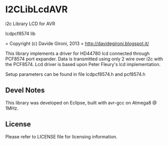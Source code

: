# I2CLibLcdAVR
i2c Library LCD for AVR 


lcdpcf8574 lib

= Copyright (c) Davide Gironi, 2013
= http://davidegironi.blogspot.it/



This library implements a driver for HD44780 lcd connected through PCF8574
port expander.
Data is transmitted using only 2 wire over i2c with the PCF8574.
Lcd driver is based upon Peter Fleury's lcd implementation.

Setup parameters can be found in file lcdpcf8574.h and pcf8574.h


Devel Notes
-----------
This library was developed on Eclipse, built with avr-gcc on Atmega8 @ 1MHz.


License
-------
Please refer to LICENSE file for licensing information.
